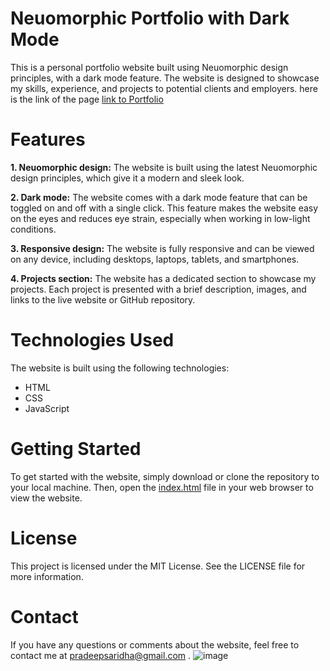 # Neuomorphic Portfolio with Dark Mode

This is a personal portfolio website built using Neuomorphic design principles, with a dark mode feature. The website is designed to showcase my skills, experience, and projects to potential clients and employers.
here is the link of the page [link to Portfolio](https://pradeepsaravanan.netlify.app/)
# Features
**1. Neuomorphic design:** The website is built using the latest Neuomorphic design principles, which give it a modern and sleek look.

**2. Dark mode:** The website comes with a dark mode feature that can be toggled on and off with a single click. This feature makes the website easy on the eyes and reduces eye strain, especially when working in low-light conditions.

**3. Responsive design:** The website is fully responsive and can be viewed on any device, including desktops, laptops, tablets, and smartphones.

**4. Projects section:** The website has a dedicated section to showcase my projects. Each project is presented with a brief description, images, and links to the live website or GitHub repository.

# Technologies Used
The website is built using the following technologies:

* HTML
* CSS
* JavaScript
# Getting Started
To get started with the website, simply download or clone the repository to your local machine. Then, open the [index.html](https://github.com/developerpradeepofficial/neuomorphic-Portfolio/blob/main/index.html) file in your web browser to view the website.
# License
This project is licensed under the MIT License. See the LICENSE file for more information.
# Contact
If you have any questions or comments about the website, feel free to contact me at pradeepsaridha@gmail.com .
![image](https://user-images.githubusercontent.com/79619944/219941269-0eb58bcd-3367-4c0a-ba2f-7363a81dc857.png)
